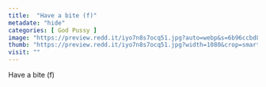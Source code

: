 ```yaml
---
title:  "Have a bite (f)"
metadate: "hide"
categories: [ God Pussy ]
image: "https://preview.redd.it/iyo7n8s7ocq51.jpg?auto=webp&s=6b96ccbd80afb9032cabfba3e89450565fe4efd4"
thumb: "https://preview.redd.it/iyo7n8s7ocq51.jpg?width=1080&crop=smart&auto=webp&s=5467c3a9f3990e2c8056ef3ca5bee3f314834466"
visit: ""
---
```

Have a bite (f)
